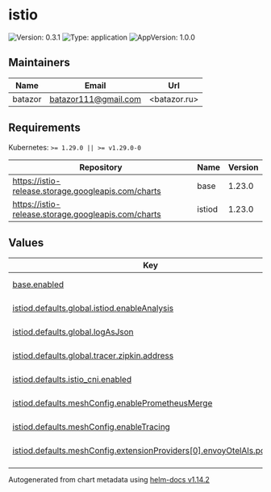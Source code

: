 # istio

![Version: 0.3.1](https://img.shields.io/badge/Version-0.3.1-informational?style=flat-square) ![Type: application](https://img.shields.io/badge/Type-application-informational?style=flat-square) ![AppVersion: 1.0.0](https://img.shields.io/badge/AppVersion-1.0.0-informational?style=flat-square)

## Maintainers

| Name | Email | Url |
| ---- | ------ | --- |
| batazor | <batazor111@gmail.com> | <batazor.ru> |

## Requirements

Kubernetes: `>= 1.29.0 || >= v1.29.0-0`

| Repository | Name | Version |
|------------|------|---------|
| https://istio-release.storage.googleapis.com/charts | base | 1.23.0 |
| https://istio-release.storage.googleapis.com/charts | istiod | 1.23.0 |

## Values

<table height="400px" >
	<thead>
		<th>Key</th>
		<th>Type</th>
		<th>Default</th>
		<th>Description</th>
	</thead>
	<tbody>
		<tr>
			<td id="base--enabled"><a href="./values.yaml#L2">base.enabled</a></td>
			<td>
bool
</td>
			<td>
				<div style="max-width: 300px;">
<pre lang="json">
true
</pre>
</div>
			</td>
			<td></td>
		</tr>
		<tr>
			<td id="istiod--defaults--global--istiod--enableAnalysis"><a href="./values.yaml#L12">istiod.defaults.global.istiod.enableAnalysis</a></td>
			<td>
bool
</td>
			<td>
				<div style="max-width: 300px;">
<pre lang="json">
true
</pre>
</div>
			</td>
			<td></td>
		</tr>
		<tr>
			<td id="istiod--defaults--global--logAsJson"><a href="./values.yaml#L9">istiod.defaults.global.logAsJson</a></td>
			<td>
bool
</td>
			<td>
				<div style="max-width: 300px;">
<pre lang="json">
true
</pre>
</div>
			</td>
			<td></td>
		</tr>
		<tr>
			<td id="istiod--defaults--global--tracer--zipkin--address"><a href="./values.yaml#L16">istiod.defaults.global.tracer.zipkin.address</a></td>
			<td>
string
</td>
			<td>
				<div style="max-width: 300px;">
<pre lang="json">
"grafana-tempo.grafana:9411"
</pre>
</div>
			</td>
			<td></td>
		</tr>
		<tr>
			<td id="istiod--defaults--istio_cni--enabled"><a href="./values.yaml#L27">istiod.defaults.istio_cni.enabled</a></td>
			<td>
bool
</td>
			<td>
				<div style="max-width: 300px;">
<pre lang="json">
false
</pre>
</div>
			</td>
			<td></td>
		</tr>
		<tr>
			<td id="istiod--defaults--meshConfig--enablePrometheusMerge"><a href="./values.yaml#L33">istiod.defaults.meshConfig.enablePrometheusMerge</a></td>
			<td>
bool
</td>
			<td>
				<div style="max-width: 300px;">
<pre lang="json">
true
</pre>
</div>
			</td>
			<td></td>
		</tr>
		<tr>
			<td id="istiod--defaults--meshConfig--enableTracing"><a href="./values.yaml#L32">istiod.defaults.meshConfig.enableTracing</a></td>
			<td>
bool
</td>
			<td>
				<div style="max-width: 300px;">
<pre lang="json">
true
</pre>
</div>
			</td>
			<td></td>
		</tr>
		<tr>
			<td id="istiod--defaults--meshConfig--extensionProviders[0]--envoyOtelAls--port"><a href="./values.yaml#L38">istiod.defaults.meshConfig.extensionProviders[0].envoyOtelAls.port</a></td>
			<td>
int
</td>
			<td>
				<div style="max-width: 300px;">
<pre lang="json">
4317
</pre>
</div>
			</td>
			<td></td>
		</tr>
		<tr>
			<td id="istiod--defaults--meshConfig--extensionProviders[0]--envoyOtelAls--service"><a href="./values.yaml#L37">istiod.defaults.meshConfig.extensionProviders[0].envoyOtelAls.service</a></td>
			<td>
string
</td>
			<td>
				<div style="max-width: 300px;">
<pre lang="json">
"grafana-tempo.grafana.svc.cluster.local"
</pre>
</div>
			</td>
			<td></td>
		</tr>
		<tr>
			<td id="istiod--defaults--meshConfig--extensionProviders[0]--name"><a href="./values.yaml#L35">istiod.defaults.meshConfig.extensionProviders[0].name</a></td>
			<td>
string
</td>
			<td>
				<div style="max-width: 300px;">
<pre lang="json">
"otel"
</pre>
</div>
			</td>
			<td></td>
		</tr>
		<tr>
			<td id="istiod--defaults--meshConfig--extensionProviders[1]--name"><a href="./values.yaml#L39">istiod.defaults.meshConfig.extensionProviders[1].name</a></td>
			<td>
string
</td>
			<td>
				<div style="max-width: 300px;">
<pre lang="json">
"otel-tracing"
</pre>
</div>
			</td>
			<td></td>
		</tr>
		<tr>
			<td id="istiod--defaults--meshConfig--extensionProviders[1]--opentelemetry--port"><a href="./values.yaml#L42">istiod.defaults.meshConfig.extensionProviders[1].opentelemetry.port</a></td>
			<td>
int
</td>
			<td>
				<div style="max-width: 300px;">
<pre lang="json">
4317
</pre>
</div>
			</td>
			<td></td>
		</tr>
		<tr>
			<td id="istiod--defaults--meshConfig--extensionProviders[1]--opentelemetry--service"><a href="./values.yaml#L41">istiod.defaults.meshConfig.extensionProviders[1].opentelemetry.service</a></td>
			<td>
string
</td>
			<td>
				<div style="max-width: 300px;">
<pre lang="json">
"otel-collector-collector.grafana.svc.cluster.local"
</pre>
</div>
			</td>
			<td></td>
		</tr>
		<tr>
			<td id="istiod--defaults--pilot--env--ENABLE_NATIVE_SIDECARS"><a href="./values.yaml#L23">istiod.defaults.pilot.env.ENABLE_NATIVE_SIDECARS</a></td>
			<td>
string
</td>
			<td>
				<div style="max-width: 300px;">
<pre lang="json">
"true"
</pre>
</div>
			</td>
			<td></td>
		</tr>
		<tr>
			<td id="istiod--defaults--pilot--env--ISTIO_ENABLE_CONTROLLER_QUEUE_METRICS"><a href="./values.yaml#L24">istiod.defaults.pilot.env.ISTIO_ENABLE_CONTROLLER_QUEUE_METRICS</a></td>
			<td>
string
</td>
			<td>
				<div style="max-width: 300px;">
<pre lang="json">
"true"
</pre>
</div>
			</td>
			<td></td>
		</tr>
		<tr>
			<td id="istiod--defaults--pilot--traceSampling"><a href="./values.yaml#L20">istiod.defaults.pilot.traceSampling</a></td>
			<td>
float
</td>
			<td>
				<div style="max-width: 300px;">
<pre lang="json">
100
</pre>
</div>
			</td>
			<td></td>
		</tr>
		<tr>
			<td id="istiod--defaults--telemetry--v2--metadataExchange--wasmEnabled"><a href="./values.yaml#L47">istiod.defaults.telemetry.v2.metadataExchange.wasmEnabled</a></td>
			<td>
bool
</td>
			<td>
				<div style="max-width: 300px;">
<pre lang="json">
true
</pre>
</div>
			</td>
			<td></td>
		</tr>
		<tr>
			<td id="istiod--defaults--telemetry--v2--prometheus--enabled"><a href="./values.yaml#L49">istiod.defaults.telemetry.v2.prometheus.enabled</a></td>
			<td>
bool
</td>
			<td>
				<div style="max-width: 300px;">
<pre lang="json">
true
</pre>
</div>
			</td>
			<td></td>
		</tr>
		<tr>
			<td id="istiod--defaults--telemetry--v2--prometheus--wasmEnabled"><a href="./values.yaml#L50">istiod.defaults.telemetry.v2.prometheus.wasmEnabled</a></td>
			<td>
bool
</td>
			<td>
				<div style="max-width: 300px;">
<pre lang="json">
true
</pre>
</div>
			</td>
			<td></td>
		</tr>
		<tr>
			<td id="istiod--enabled"><a href="./values.yaml#L5">istiod.enabled</a></td>
			<td>
bool
</td>
			<td>
				<div style="max-width: 300px;">
<pre lang="json">
true
</pre>
</div>
			</td>
			<td></td>
		</tr>
	</tbody>
</table>

----------------------------------------------
Autogenerated from chart metadata using [helm-docs v1.14.2](https://github.com/norwoodj/helm-docs/releases/v1.14.2)
